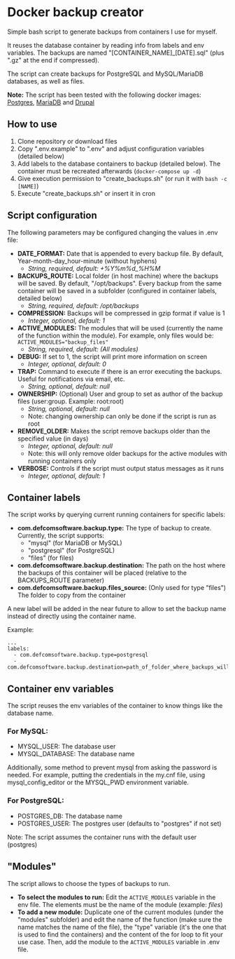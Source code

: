 # Docker backup creator

Simple bash script to generate backups from containers I use for myself.

It reuses the database container by reading info from labels and env variables. The backups are named "[CONTAINER_NAME]_[DATE].sql" (plus ".gz" at the end if compressed).

The script can create backups for PostgreSQL and MySQL/MariaDB databases, as well as files.

**Note:** The script has been tested with the following docker images: [Postgres](https://hub.docker.com/_/postgres/), [MariaDB](https://hub.docker.com/_/mariadb) and [Drupal](https://hub.docker.com/_/drupal)

## How to use

1. Clone repository or download files
2. Copy ".env.example" to ".env" and adjust configuration variables (detailed below)
3. Add labels to the database containers to backup (detailed below). The container must be recreated afterwards (`docker-compose up -d`)
4. Give execution permission to "create_backups.sh" (or run it with `bash -c [NAME]`)
5. Execute "create_backups.sh" or insert it in cron

## Script configuration

The following parameters may be configured changing the values in .env file:
  - **DATE_FORMAT:** Date that is appended to every backup file. By default, Year-month-day_hour-minute (without hyphens)
    - _String, required, default: +%Y%m%d\_%H%M_
  - **BACKUPS_ROUTE:** Local folder (in host machine) where the backups will be saved. By default, "/opt/backups". Every backup from the same container will be saved in a subfolder (configured in container labels, detailed below)
    - _String, required, default: /opt/backups_
  - **COMPRESSION:** Backups will be compressed in gzip format if value is 1
    - _Integer, optional, default: 1_
  - **ACTIVE_MODULES:** The modules that will be used (currently the name of the function within the module). For example, only files would be: `ACTIVE_MODULES="backup_files"`
    - _String, required, default: (All modules)_
  - **DEBUG:** If set to 1, the script will print more information on screen
    - _Integer, optional, default: 0_
  - **TRAP:** Command to execute if there is an error executing the backups. Useful for notifications via email, etc.
    - _String, optional, default: null_
  - **OWNERSHIP:** (Optional) User and group to set as author of the backup files (user:group. Example: root:root)
    - _String, optional, default: null_
    - Note: changing ownership can only be done if the script is run as root
  - **REMOVE_OLDER:** Makes the script remove backups older than the specified value (in days)
    - _Integer, optional, default: null_
    - Note: this will only remove older backups for the active modules with running containers only
  - **VERBOSE:** Controls if the script must output status messages as it runs
    - _Integer, optional, default: 1_

## Container labels

The script works by querying current running containers for specific labels:

- **com.defcomsoftware.backup.type:** The type of backup to create. Currently, the script supports:
  - "mysql" (for MariaDB or MySQL)
  - "postgresql" (for PostgreSQL)
  - "files" (for files)
- **com.defcomsoftware.backup.destination:** The path on the host where the backups of this container will be placed (relative to the BACKUPS_ROUTE parameter)
- **com.defcomsoftware.backup.files_source:** (Only used for type "files") The folder to copy from the container

A new label will be added in the near future to allow to set the backup name instead of directly using the container name.

Example:

```
...
labels:
  - com.defcomsoftware.backup.type=postgresql
  - com.defcomsoftware.backup.destination=path_of_folder_where_backups_will_be_placed
```

## Container env variables

The script reuses the env variables of the container to know things like the database name.

### For MySQL:

- MYSQL_USER: The database user
- MYSQL_DATABASE: The database name

Additionally, some method to prevent mysql from asking the password is needed. For example, putting the credentials in the my.cnf file, using mysql_config_editor or the MYSQL_PWD environment variable.

### For PostgreSQL:

- POSTGRES_DB: The database name
- POSTGRES_USER: The postgres user (defaults to "postgres" if not set)

Note: The script assumes the container runs with the default user (postgres)

## "Modules"

The script allows to choose the types of backups to run.

- **To select the modules to run:** Edit the `ACTIVE_MODULES` variable in the env file. The elements must be the name of the module (example: _files_)
- **To add a new module:** Duplicate one of the current modules (under the "modules" subfolder) and edit the name of the function (make sure the name matches the name of the file), the "type" variable (it's the one that is used to find the containers) and the content of the for loop to fit your use case. Then, add the module to the `ACTIVE_MODULES` variable in .env file.

